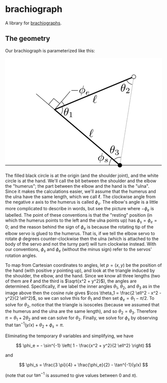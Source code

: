 # brachiograph

A library for [brachiographs](https://www.brachiograph.art/).

## The geometry

Our brachiograph is parameterized like this:

![A drawing of brachiograph geometry](./drawing-triangle.svg)

The filled black circle is at the origin (and the shoulder joint), and the white circle is at the hand.
We'll call the bit between the shoulder and the elbow the "humerus";
the part between the elbow and the hand is the "ulna". Since it makes the calculations easier, we'll assume that
the humerus and the ulna have the same length, which we call $\ell$.
The clockwise angle from the negative $x$ axis to the humerus is called $\phi_s$.
The elbow's angle is a little more complicated to describe in words, but see the picture where $-\phi_e$ is labelled.
The point of these conventions is that the "resting" position (in which the humerus points to the left and the ulna points up)
has $\phi_s = \phi_e = 0$; and the reason behind the sign of $\phi_e$ is because the rotating tip of the elbow servo is
glued to the humerus. That is, if we tell the elbow servo to rotate $\phi$ degrees counter-clockwise then the ulna (which
is attached to the body of the servo and not the turny part) will turn clockwise instead. With our conventions,
$\phi_s$ and $\phi_e$ (without the minus sign) refer to the servos' rotation angles.

To map from Cartesian coordinates to angles, let $p = (x, y)$ be the position of the hand (with positive $y$ pointing up),
and look at the triangle induced by the shoulder, the elbow, and the hand. Since we know all three lengths (two of them
are $\ell$ and the third is $\sqrt{x^2 + y^2}$), the angles are determined. Specifically, if we label the inner
angles $\theta_1$, $\theta_2$, and $\theta_3$ as in the image above
then the cosine rule gives $\cos \theta_1 = \frac{2 \ell^2 - x^2 - y^2}{2 \ell^2}$,
so we can solve this for $\theta_1$ and then set $\phi_e = \theta_1 - \pi/2$.
To solve for $\theta_2$, notice that the triangle is isosceles (because we assumed that the humerus and the ulna
are the same length), and so $\theta_2 = \theta_3$. Therefore $\pi = \theta_1 + 2 \theta_2$ and we can solve for $\theta_2$.
Finally, we solve for $\phi_s$ by observing that $\tan^{-1} (y/x) + \theta_2 + \phi_s = \pi$.

Eliminating the temporary $\theta$ variables and simplifying, we have

$$
  \phi_e = - \sin^{-1} \left( 1 - \frac{x^2 + y^2}{2 \ell^2} \right)
$$

and

$$
  \phi_s = \frac{3 \pi}{4} + \frac{\phi_e}{2} - \tan^{-1}(y/x)
$$

(note that our $\tan^{-1}$ is assumed to give values between $0$ and $\pi$).
